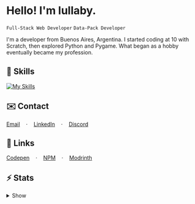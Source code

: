 # Hello! I'm lullaby.
`Full-Stack Web Developer`
`Data-Pack Developer`

I'm a developer from Buenos Aires, Argentina. I started coding at 10 with Scratch, then explored Python and Pygame. What began as a hobby eventually became my profession.

## 📃 Skills
[![My Skills](https://skillicons.dev/icons?i=js,html,css,nodejs,express,prisma,react,vue,svelte,astro,tailwind,golang,php,laravel,java,cs,python,fastapi,django,flask,mysql,postgresql,mongodb,git,docker,postman)](https://skillicons.dev)

## ✉️ Contact
<div style="display: flex; gap: 1rem; flex-wrap: wrap;"> <a href="mailto:lucianobrumer5@gmail.com">Email</a> · <a href="https://linkedin.com/in/luciano-brumer/">LinkedIn</a> · <a href="https://discordapp.com/users/lullaby6">Discord</a> </div>

## 🧷 Links
<div style="display: flex; gap: 1rem; flex-wrap: wrap;"> <a href="https://codepen.io/lucianobrumer">Codepen</a> · <a href="https://www.npmjs.com/~lullaby6">NPM</a> · <a href="https://modrinth.com/user/lullaby">Modrinth</a> </div>

## ⚡ Stats
<details>
  <summary>Show</summary>
  
  <a href="#">![Github stats](https://github-readme-stats.vercel.app/api?username=lullaby6&theme=blueberry&count_private=true&hide_border=true&line_height=20)</a>
  <a href="#">![Top Langs](https://github-readme-stats.vercel.app/api/top-langs/?username=lullaby6&layout=compact&theme=blueberry&count_private=true&hide_border=true)</a>
</details>
